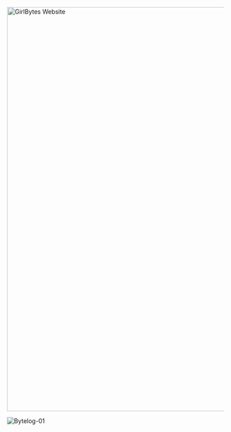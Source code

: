 <img width="940" alt="GirlBytes Website" src="https://github.com/user-attachments/assets/8b984df2-9f49-409a-bbc6-c50a94a20740" />


![Bytelog-01](https://github.com/user-attachments/assets/a61f1ce7-7602-43a2-9473-78fa03a508dc)


















